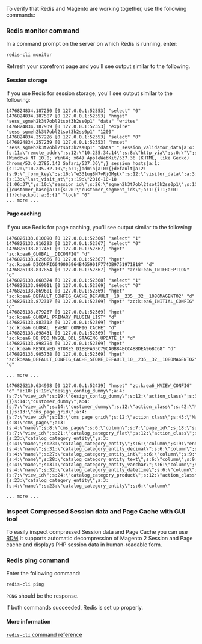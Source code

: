 To verify that Redis and Magento are working together, use the following commands:

### Redis monitor command

In a command prompt on the server on which Redis is running, enter:

```bash
redis-cli monitor
```

Refresh your storefront page and you'll see output similar to the following.

#### Session storage

If you use Redis for session storage, you'll see output similar to the following:

```terminal
1476824834.187250 [0 127.0.0.1:52353] "select" "0"
1476824834.187587 [0 127.0.0.1:52353] "hmget" "sess_sgmeh2k3t7obl2tsot3h2ss0p1" "data" "writes"
1476824834.187939 [0 127.0.0.1:52353] "expire" "sess_sgmeh2k3t7obl2tsot3h2ss0p1" "1200"
1476824834.257226 [0 127.0.0.1:52353] "select" "0"
1476824834.257239 [0 127.0.0.1:52353] "hmset" "sess_sgmeh2k3t7obl2tsot3h2ss0p1" "data" "_session_validator_data|a:4:{s:11:\"remote_addr\";s:12:\"10.235.34.14\";s:8:\"http_via\";s:0:\"\";s:20:\"http_x_forwarded_for\";s:0:\"\";s:15:\"http_user_agent\";s:115:\"Mozilla/5.0 (Windows NT 10.0; Win64; x64) AppleWebKit/537.36 (KHTML, like Gecko) Chrome/53.0.2785.143 Safari/537.36\";}_session_hosts|a:1:{s:12:\"10.235.32.10\";b:1;}admin|a:0:{}default|a:2:{s:9:\"_form_key\";s:16:\"e331ugBN7vRjGMgk\";s:12:\"visitor_data\";a:3:{s:13:\"last_visit_at\";s:19:\"2016-10-18 21:06:37\";s:10:\"session_id\";s:26:\"sgmeh2k3t7obl2tsot3h2ss0p1\";s:10:\"visitor_id\";s:1:\"9\";}}adminhtml|a:0:{}customer_base|a:1:{s:20:\"customer_segment_ids\";a:1:{i:1;a:0:{}}}checkout|a:0:{}" "lock" "0"
... more ...
```

#### Page caching

If you use Redis for page caching, you'll see output similar to the following:

```terminal
1476826133.810090 [0 127.0.0.1:52366] "select" "1"
1476826133.816293 [0 127.0.0.1:52367] "select" "0"
1476826133.817461 [0 127.0.0.1:52367] "hget" "zc:k:ea6_GLOBAL__DICONFIG" "d"
1476826133.829666 [0 127.0.0.1:52367] "hget" "zc:k:ea6_DICONFIG049005964B465901F774DB9751971818" "d"
1476826133.837854 [0 127.0.0.1:52367] "hget" "zc:k:ea6_INTERCEPTION" "d"
1476826133.868374 [0 127.0.0.1:52368] "select" "1"
1476826133.869011 [0 127.0.0.1:52369] "select" "0"
1476826133.869601 [0 127.0.0.1:52369] "hget" "zc:k:ea6_DEFAULT_CONFIG_CACHE_DEFAULT__10__235__32__1080MAGENTO2" "d"
1476826133.872317 [0 127.0.0.1:52369] "hget" "zc:k:ea6_INITIAL_CONFIG" "d"
1476826133.879267 [0 127.0.0.1:52369] "hget" "zc:k:ea6_GLOBAL_PRIMARY_PLUGIN_LIST" "d"
1476826133.883312 [0 127.0.0.1:52369] "hget" "zc:k:ea6_GLOBAL__EVENT_CONFIG_CACHE" "d"
1476826133.898431 [0 127.0.0.1:52369] "hget" "zc:k:ea6_DB_PDO_MYSQL_DDL_STAGING_UPDATE_1" "d"
1476826133.898794 [0 127.0.0.1:52369] "hget" "zc:k:ea6_RESOLVED_STORES_D1BEFA03C79CA0B84ECC488DEA96BC68" "d"
1476826133.905738 [0 127.0.0.1:52369] "hget" "zc:k:ea6_DEFAULT_CONFIG_CACHE_STORE_DEFAULT_10__235__32__1080MAGENTO2" "d"

... more ...

1476826210.634998 [0 127.0.0.1:52439] "hmset" "zc:k:ea6_MVIEW_CONFIG" "d" "a:18:{s:19:\"design_config_dummy\";a:4:{s:7:\"view_id\";s:19:\"design_config_dummy\";s:12:\"action_class\";s:39:\"Magento\\Theme\\Model\\Indexer\\Mview\\Dummy\";s:5:\"group\";s:7:\"indexer\";s:13:\"subscriptions\";a:0:{}}s:14:\"customer_dummy\";a:4:{s:7:\"view_id\";s:14:\"customer_dummy\";s:12:\"action_class\";s:42:\"Magento\\Customer\\Model\\Indexer\\Mview\\Dummy\";s:5:\"group\";s:7:\"indexer\";s:13:\"subscriptions\";a:0:{}}s:13:\"cms_page_grid\";a:4:{s:7:\"view_id\";s:13:\"cms_page_grid\";s:12:\"action_class\";s:43:\"Magento\\Catalog\\Model\\Indexer\\Category\\Flat\";s:5:\"group\";s:7:\"indexer\";s:13:\"subscriptions\";a:1:{s:8:\"cms_page\";a:3:{s:4:\"name\";s:8:\"cms_page\";s:6:\"column\";s:7:\"page_id\";s:18:\"subscription_model\";N;}}}s:21:\"catalog_category_flat\";a:4:{s:7:\"view_id\";s:21:\"catalog_category_flat\";s:12:\"action_class\";s:43:\"Magento\\Catalog\\Model\\Indexer\\Category\\Flat\";s:5:\"group\";s:7:\"indexer\";s:13:\"subscriptions\";a:6:{s:23:\"catalog_category_entity\";a:3:{s:4:\"name\";s:23:\"catalog_category_entity\";s:6:\"column\";s:9:\"entity_id\";s:18:\"subscription_model\";N;}s:31:\"catalog_category_entity_decimal\";a:3:{s:4:\"name\";s:31:\"catalog_category_entity_decimal\";s:6:\"column\";s:9:\"entity_id\";s:18:\"subscription_model\";s:71:\"Magento\\CatalogStaging\\Model\\Mview\\View\\Category\\Attribute\\Subscription\";}s:27:\"catalog_category_entity_int\";a:3:{s:4:\"name\";s:27:\"catalog_category_entity_int\";s:6:\"column\";s:9:\"entity_id\";s:18:\"subscription_model\";s:71:\"Magento\\CatalogStaging\\Model\\Mview\\View\\Category\\Attribute\\Subscription\";}s:28:\"catalog_category_entity_text\";a:3:{s:4:\"name\";s:28:\"catalog_category_entity_text\";s:6:\"column\";s:9:\"entity_id\";s:18:\"subscription_model\";s:71:\"Magento\\CatalogStaging\\Model\\Mview\\View\\Category\\Attribute\\Subscription\";}s:31:\"catalog_category_entity_varchar\";a:3:{s:4:\"name\";s:31:\"catalog_category_entity_varchar\";s:6:\"column\";s:9:\"entity_id\";s:18:\"subscription_model\";s:71:\"Magento\\CatalogStaging\\Model\\Mview\\View\\Category\\Attribute\\Subscription\";}s:32:\"catalog_category_entity_datetime\";a:3:{s:4:\"name\";s:32:\"catalog_category_entity_datetime\";s:6:\"column\";s:9:\"entity_id\";s:18:\"subscription_model\";s:71:\"Magento\\CatalogStaging\\Model\\Mview\\View\\Category\\Attribute\\Subscription\";}}}s:24:\"catalog_category_product\";a:4:{s:7:\"view_id\";s:24:\"catalog_category_product\";s:12:\"action_class\";s:46:\"Magento\\Catalog\\Model\\Indexer\\Category\\Product\";s:5:\"group\";s:7:\"indexer\";s:13:\"subscriptions\";a:2:{s:23:\"catalog_category_entity\";a:3:{s:4:\"name\";s:23:\"catalog_category_entity\";s:6:\"column\"

... more ...
```

### Inspect Compressed Session data and Page Cache with GUI tool

To easily inspect compressed Session data and Page Cache you can use [RDM](https://flathub.org/apps/details/dev.rdm.RDM)
It supports automatic decompression of Magento 2 Session and Page cache and displays PHP session data in human-readable form.

### Redis ping command

Enter the following command:

```bash
redis-cli ping
```

`PONG` should be the response.

If both commands succeeded, Redis is set up properly.

#### More information
[`redis-cli` command reference](http://redis.io/topics/rediscli)
